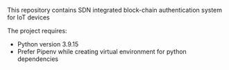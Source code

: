This repository contains SDN integrated block-chain authentication system for IoT devices

The project requires:
- Python version 3.9.15
- Prefer Pipenv while creating virtual environment for python dependencies
